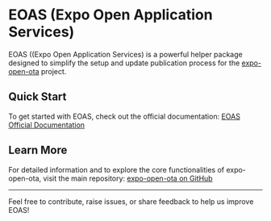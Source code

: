# EOAS (Expo Open Application Services)

EOAS ((Expo Open Application Services) is a powerful helper package designed to simplify the setup and update publication process for the [expo-open-ota](https://github.com/axelmarciano/expo-open-ota) project.

## Quick Start

To get started with EOAS, check out the official documentation:
[EOAS Official Documentation](https://axelmarciano.github.io/expo-open-ota/)

## Learn More
For detailed information and to explore the core functionalities of expo-open-ota, visit the main repository:
[expo-open-ota on GitHub](https://github.com/axelmarciano/expo-open-ota)

---

Feel free to contribute, raise issues, or share feedback to help us improve EOAS!

